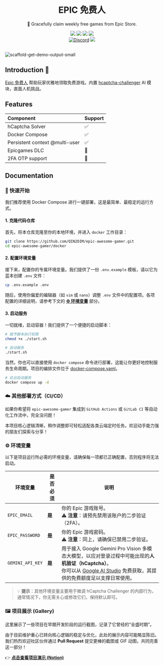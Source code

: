 <div align="center">
    <h1> EPIC 免费人</h1>
    <p>🍷 Gracefully claim weekly free games from Epic Store.</p>
    <img src="https://img.shields.io/static/v1?message=reference&color=blue&style=for-the-badge&logo=micropython&label=python">
    <img src="https://img.shields.io/github/license/QIN2DIM/epic-awesome-gamer?style=for-the-badge">
    <a href="https://hub.docker.com/r/ech0sec/awesome-epic"><img src="https://img.shields.io/docker/pulls/ech0sec/awesome-epic?color=green&style=for-the-badge"></a>
	<a href=""><img src="https://img.shields.io/github/actions/workflow/status/QIN2DIM/epic-awesome-gamer/ci_docker_fish.yaml?style=for-the-badge"></a>
	<br>
    	<a href="https://discord.gg/KA66wZBQ"><img alt="Discord" src="https://img.shields.io/discord/978108215499816980?style=social&logo=discord&label=echosec"></a>
	<a href="https://t.me/+Wdtxnn1yxU5jMmY5"><img src="https://img.shields.io/static/v1?style=social&logo=telegram&label=chat&message=studio" ></a>
	<br>
	<br>
</div>


![scaffold-get-demo-output-small](https://github.com/QIN2DIM/img_pool/blob/main/img/scaffold-get-demo-output-small.gif)

## Introduction 👋

[Epic 免费人](https://github.com/QIN2DIM/epic-awesome-gamer) 帮助玩家优雅地领取免费游戏。内置 [hcaptcha-challenger](https://github.com/QIN2DIM/hcaptcha-challenger) AI 模块，直面人机挑战。

## Features

| Component | Support |
| :------------------- | :------ |
| hCaptcha Solver      | ✅       |
| Docker Compose | ✅       |
| Persistent context @multi-user |   ✅      |
| Epicgames DLC | 🚧 |
| 2FA OTP support | 🚧 |

## Documentation

### 🚀 快速开始

我们推荐使用 Docker Compose 进行一键部署，这是最简单、最稳定的运行方式。

#### 1. 克隆代码仓库

首先，将本仓库克隆至你的本地环境，并进入 `docker` 工作目录：

```bash
git clone https://github.com/QIN2DIM/epic-awesome-gamer.git
cd epic-awesome-gamer/docker
```

#### 2. 配置环境变量

接下来，配置你的专属环境变量。我们提供了一份 `.env.example` 模板，请以它为蓝本创建 `.env` 文件：

```bash
cp .env.example .env
```

随后，使用你偏爱的编辑器（如 `vim` 或 `nano`）调整 `.env` 文件中的配置项。各项配置的详细说明，请参考下文的 [**⚙️ 环境变量**](#️-环境变量) 部分。

#### 3. 启动服务

一切就绪，启动容器！我们提供了一个便捷的启动脚本：

```bash
# 赋予脚本执行权限
chmod +x ./start.sh

# 启动服务
./start.sh
```

当然，你也可以直接使用 `docker compose` 命令进行部署，这能让你更好地控制服务生命周期。项目的编排文件位于 [docker-compose.yaml](https://github.com/QIN2DIM/epic-awesome-gamer/blob/main/docker/docker-compose.yaml)。

```bash
# 后台启动服务
docker compose up -d
```

### ☁️ 其他部署方式（CI/CD）

如果你希望将 `epic-awesome-gamer` 集成到 `GitHub Actions` 或 `GitLab CI` 等自动化工作流中，完全没问题！

本项目核心逻辑清晰，稍作调整即可轻松适配各类云端定时任务。欢迎动手能力强的朋友们探索与分享！

### ⚙️ 环境变量

以下是项目运行所必需的环境变量，请确保每一项都已正确配置，否则程序将无法启动。

| 环境变量         | 是否必须 | 说明                                                         |
| ---------------- | -------- | ------------------------------------------------------------ |
| `EPIC_EMAIL`     | **是**   | 你的 Epic 游戏账号。<br>⚠️ **注意**：请预先禁用该账户的二步验证（2FA）。 |
| `EPIC_PASSWORD`  | **是**   | 你的 Epic 游戏密码。<br>⚠️ **注意**：同上，请确保已禁用二步验证。 |
| `GEMINI_API_KEY` | **是**   | 用于接入 Google Gemini Pro Vision 多模态大模型，以应对登录过程中可能出现的**人机验证（hCaptcha）**。<br>你可以从 [Google AI Studio](https://aistudio.google.com/apikey) 免费获取，其提供的免费额度足以支撑日常使用。 |

> 💡 **提示**：其他环境变量主要用于微调 hCaptcha Challenger 的内部行为，通常情况下，你无需关心或修改它们，保持默认即可。

### 🖼️ 项目展示 (Gallery)

这里展示了一些项目在早期开发阶段的运行截图，记录了它曾经的“全盛时期”。

由于目前维护重心已转向核心逻辑的稳定与优化，此处的展示内容可能略显陈旧。我们热烈欢迎社区伙伴通过 **Pull Request** 提交更棒的截图或 GIF 动图，共同完善这一部分！

👉 [**点击查看项目演示 (Notion)**](https://www.google.com/url?sa=E&q=https%3A%2F%2Fechosec.notion.site%2FDemonstration-008fc2ff5324488caff65cadef3defca)
